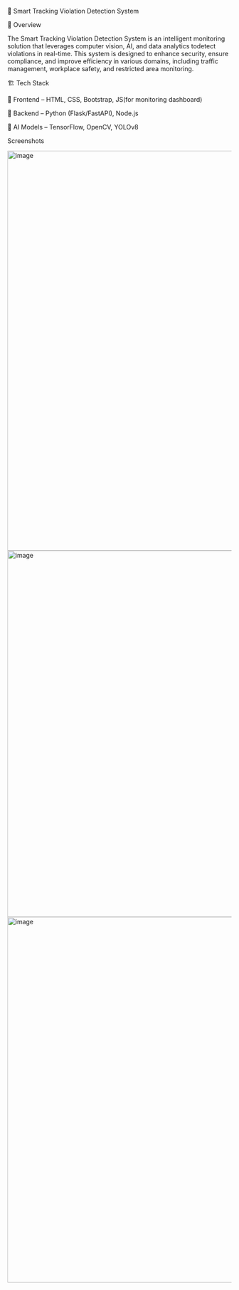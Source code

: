 📌 Smart Tracking Violation Detection System

🚀 Overview

The Smart Tracking Violation Detection System is an intelligent monitoring solution that leverages computer vision, AI, and data analytics todetect violations in real-time. This system is designed to enhance security, ensure compliance, and improve efficiency in various domains, including traffic management, workplace safety, and restricted area monitoring.

🏗️ Tech Stack

🔹 Frontend – HTML, CSS, Bootstrap, JS(for monitoring dashboard)

🔹 Backend – Python (Flask/FastAPI), Node.js

🔹 AI Models – TensorFlow, OpenCV, YOLOv8

Screenshots

<img width="1912" height="899" alt="image" src="https://github.com/user-attachments/assets/f28c387e-99bf-42a8-aa61-56e3c85ce998" />
<img width="1906" height="824" alt="image" src="https://github.com/user-attachments/assets/b90ca281-cf16-4993-bc3f-20ed203396d9" />
<img width="1910" height="822" alt="image" src="https://github.com/user-attachments/assets/77b9d731-9e45-4ec6-b73f-3442df3a1661" />



